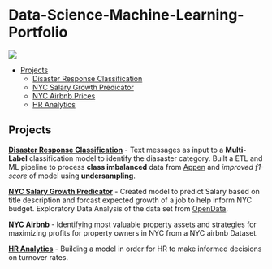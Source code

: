 # Data-Science-Machine-Learning-Portfolio

![](https://i.imgur.com/27ikdWd.png)

+ [Projects](#projects)
    + [Disaster Response Classification](https://github.com/defunSM/Data-Science-Machine-Learning-Portfolio/tree/main/Diasaster%20Response%20Classification)
    + [NYC Salary Growth Predicator](https://github.com/defunSM/NYC-Salary-Predictor)
    + [NYC Airbnb Prices](https://github.com/defunSM/Data-Science-Machine-Learning-Portfolio/blob/main/NYC_Airbnb/NYC_airbnb.ipynb)
    + [HR Analytics](https://github.com/defunSM/Data-Science-Machine-Learning-Portfolio/tree/main/HR_Analytics)

## Projects

[**Disaster Response Classification**](https://github.com/defunSM/Data-Science-Machine-Learning-Portfolio/tree/main/Diasaster%20Response%20Classification) - Text messages as input to a **Multi-Label** classification model to identify the diasaster category. Built a ETL and ML pipeline to process **class imbalanced** data from [Appen](https://appen.com/) and *improved f1-score* of model using **undersampling**. 

[**NYC Salary Growth Predicator**](https://github.com/defunSM/NYC-Salary-Predictor) - Created model to predict Salary based on title description and forcast expected growth of a job to help inform NYC budget. Exploratory Data Analysis of the data set from [OpenData](https://opendata.cityofnewyork.us/data/). 

[**NYC Airbnb**](https://github.com/defunSM/Data-Science-Machine-Learning-Portfolio/blob/main/NYC_Airbnb/NYC_airbnb.ipynb) - Identifying most valuable property assets and strategies for maximizing profits for property owners in NYC from a NYC airbnb Dataset. 

[**HR Analytics**](https://github.com/defunSM/Data-Science-Machine-Learning-Portfolio/tree/main/HR_Analytics) - Building a model in order for HR to make informed decisions on turnover rates.

